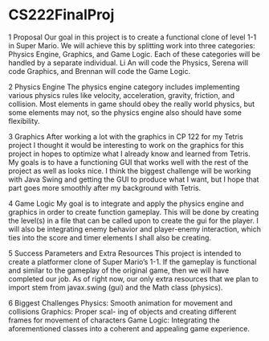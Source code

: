 # CS222FinalProj

1 Proposal
Our goal in this project is to create a functional clone of level 1-1 in Super
Mario. We will achieve this by splitting work into three categories: Physics
Engine, Graphics, and Game Logic. Each of these categories will be handled by
a separate individual. Li An will code the Physics, Serena will code Graphics,
and Brennan will code the Game Logic.

2 Physics Engine
The physics engine category includes implementing various physics rules like
velocity, acceleration, gravity, friction, and collision. Most elements in game
should obey the really world physics, but some elements may not, so the physics
engine also should have some flexibility.

3 Graphics
After working a lot with the graphics in CP 122 for my Tetris project I thought
it would be interesting to work on the graphics for this project in hopes to
optimize what I already know and learned from Tetris. My goals is to have a
functioning GUI that works well with the rest of the project as well as looks
nice. I think the biggest challenge will be working with Java Swing and getting
the GUI to produce what I want, but I hope that part goes more smoothly after
my background with Tetris.

4 Game Logic
My goal is to integrate and apply the physics engine and graphics in order to
create function gameplay. This will be done by creating the level(s) in a file that
can be called upon to create the gui for the player. I will also be integrating
enemy behavior and player-enemy interaction, which ties into the score and
timer elements I shall also be creating.


5 Success Parameters and Extra Resources
This project is intended to create a platformer clone of Super Mario’s 1-1. If the
gameplay is functional and similar to the gameplay of the original game, then
we will have completed our job. As of right now, our only extra resources that
we plan to import stem from javax.swing (gui) and the Math class (physics).

6 Biggest Challenges
Physics: Smooth animation for movement and collisions Graphics: Proper scal-
ing of objects and creating different frames for movement of characters Game
Logic: Integrating the aforementioned classes into a coherent and appealing
game experience.
